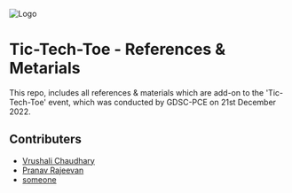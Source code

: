 
![Logo](https://dev-to-uploads.s3.amazonaws.com/uploads/articles/th5xamgrr6se0x5ro4g6.png)


# Tic-Tech-Toe - References & Metarials

This repo, includes all references & materials which are add-on to the 'Tic-Tech-Toe' event, which was conducted by GDSC-PCE on 21st December 2022.



## Contributers

- [Vrushali Chaudhary](https://www.github.com/Tom-Mouse-p)
- [Pranav Rajeevan](https://www.github.com/Tom-Mouse-p)
- [someone](https://www.github.com/Tom-Mouse-p)


